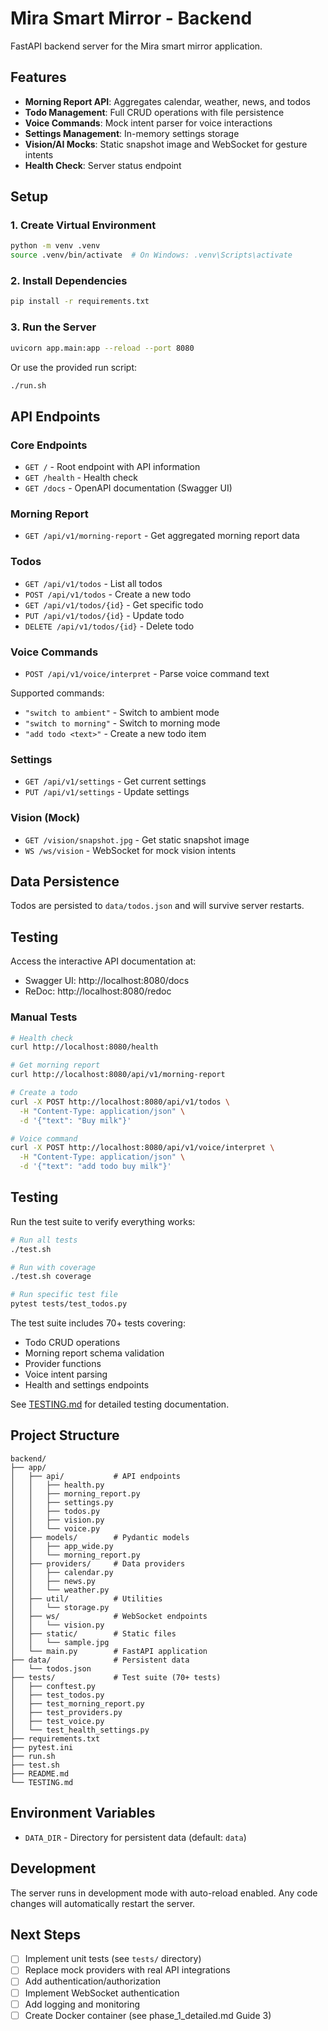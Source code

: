 # Mira Smart Mirror - Backend

FastAPI backend server for the Mira smart mirror application.

## Features

- **Morning Report API**: Aggregates calendar, weather, news, and todos
- **Todo Management**: Full CRUD operations with file persistence
- **Voice Commands**: Mock intent parser for voice interactions
- **Settings Management**: In-memory settings storage
- **Vision/AI Mocks**: Static snapshot image and WebSocket for gesture intents
- **Health Check**: Server status endpoint

## Setup

### 1. Create Virtual Environment

```bash
python -m venv .venv
source .venv/bin/activate  # On Windows: .venv\Scripts\activate
```

### 2. Install Dependencies

```bash
pip install -r requirements.txt
```

### 3. Run the Server

```bash
uvicorn app.main:app --reload --port 8080
```

Or use the provided run script:

```bash
./run.sh
```

## API Endpoints

### Core Endpoints

- `GET /` - Root endpoint with API information
- `GET /health` - Health check
- `GET /docs` - OpenAPI documentation (Swagger UI)

### Morning Report

- `GET /api/v1/morning-report` - Get aggregated morning report data

### Todos

- `GET /api/v1/todos` - List all todos
- `POST /api/v1/todos` - Create a new todo
- `GET /api/v1/todos/{id}` - Get specific todo
- `PUT /api/v1/todos/{id}` - Update todo
- `DELETE /api/v1/todos/{id}` - Delete todo

### Voice Commands

- `POST /api/v1/voice/interpret` - Parse voice command text

Supported commands:

- `"switch to ambient"` - Switch to ambient mode
- `"switch to morning"` - Switch to morning mode
- `"add todo <text>"` - Create a new todo item

### Settings

- `GET /api/v1/settings` - Get current settings
- `PUT /api/v1/settings` - Update settings

### Vision (Mock)

- `GET /vision/snapshot.jpg` - Get static snapshot image
- `WS /ws/vision` - WebSocket for mock vision intents

## Data Persistence

Todos are persisted to `data/todos.json` and will survive server restarts.

## Testing

Access the interactive API documentation at:

- Swagger UI: http://localhost:8080/docs
- ReDoc: http://localhost:8080/redoc

### Manual Tests

```bash
# Health check
curl http://localhost:8080/health

# Get morning report
curl http://localhost:8080/api/v1/morning-report

# Create a todo
curl -X POST http://localhost:8080/api/v1/todos \
  -H "Content-Type: application/json" \
  -d '{"text": "Buy milk"}'

# Voice command
curl -X POST http://localhost:8080/api/v1/voice/interpret \
  -H "Content-Type: application/json" \
  -d '{"text": "add todo buy milk"}'
```

## Testing

Run the test suite to verify everything works:

```bash
# Run all tests
./test.sh

# Run with coverage
./test.sh coverage

# Run specific test file
pytest tests/test_todos.py
```

The test suite includes 70+ tests covering:

- Todo CRUD operations
- Morning report schema validation
- Provider functions
- Voice intent parsing
- Health and settings endpoints

See [TESTING.md](TESTING.md) for detailed testing documentation.

## Project Structure

```
backend/
├── app/
│   ├── api/           # API endpoints
│   │   ├── health.py
│   │   ├── morning_report.py
│   │   ├── settings.py
│   │   ├── todos.py
│   │   ├── vision.py
│   │   └── voice.py
│   ├── models/        # Pydantic models
│   │   ├── app_wide.py
│   │   └── morning_report.py
│   ├── providers/     # Data providers
│   │   ├── calendar.py
│   │   ├── news.py
│   │   └── weather.py
│   ├── util/          # Utilities
│   │   └── storage.py
│   ├── ws/            # WebSocket endpoints
│   │   └── vision.py
│   ├── static/        # Static files
│   │   └── sample.jpg
│   └── main.py        # FastAPI application
├── data/              # Persistent data
│   └── todos.json
├── tests/             # Test suite (70+ tests)
│   ├── conftest.py
│   ├── test_todos.py
│   ├── test_morning_report.py
│   ├── test_providers.py
│   ├── test_voice.py
│   └── test_health_settings.py
├── requirements.txt
├── pytest.ini
├── run.sh
├── test.sh
├── README.md
└── TESTING.md
```

## Environment Variables

- `DATA_DIR` - Directory for persistent data (default: `data`)

## Development

The server runs in development mode with auto-reload enabled. Any code changes will automatically restart the server.

## Next Steps

- [ ] Implement unit tests (see `tests/` directory)
- [ ] Replace mock providers with real API integrations
- [ ] Add authentication/authorization
- [ ] Implement WebSocket authentication
- [ ] Add logging and monitoring
- [ ] Create Docker container (see phase_1_detailed.md Guide 3)
